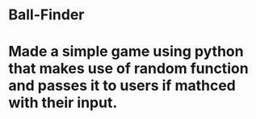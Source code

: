 # Ball-Finder
# Made a simple game using python that makes use of random function and passes it to users if mathced with their input.

